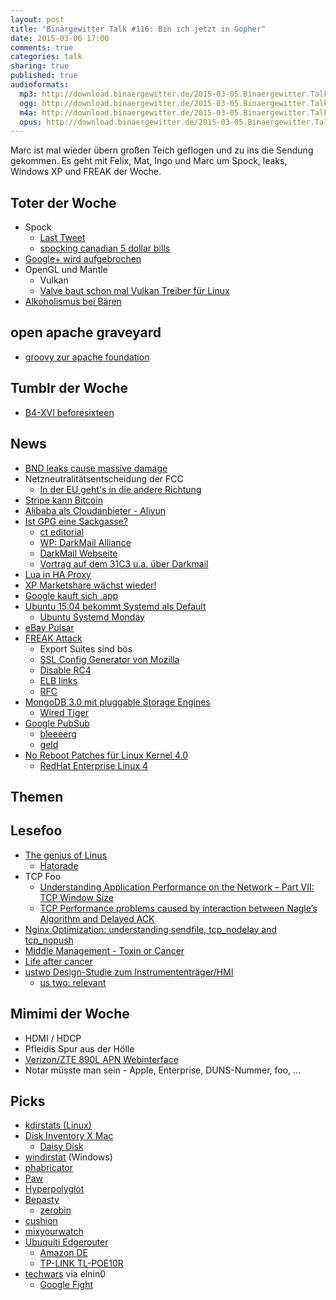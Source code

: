```yaml
---
layout: post
title: "Binärgewitter Talk #116: Bin ich jetzt in Gopher"
date: 2015-03-06 17:00
comments: true
categories: talk
sharing: true
published: true
audioformats:
  mp3: http://download.binaergewitter.de/2015-03-05.Binaergewitter.Talk.116.mp3
  ogg: http://download.binaergewitter.de/2015-03-05.Binaergewitter.Talk.116.ogg
  m4a: http://download.binaergewitter.de/2015-03-05.Binaergewitter.Talk.116.m4a
  opus: http://download.binaergewitter.de/2015-03-05.Binaergewitter.Talk.116.opus
---
```

Marc ist mal wieder übern großen Teich geflogen und zu ins die Sendung gekommen. Es geht mit Felix, Mat, Ingo und Marc um Spock, leaks, Windows XP und FREAK der Woche.

## Toter der Woche
- Spock
    * [Last Tweet]( https://twitter.com/TheRealNimoy/status/569762773204217857 )
    * [spocking canadian 5 dollar bills]( http://www.torontosun.com/2015/03/03/star-trek-fans-told-to-stop-spocking-5-bill )
- [Google+ wird aufgebrochen]( http://www.heise.de/newsticker/meldung/Google-wird-in-Photos-und-Streams-zerlegt-2564191.html )
- OpenGL und Mantle 
    * Vulkan
    * [Valve baut schon mal Vulkan Treiber für Linux](http://tech.slashdot.org/story/15/03/05/1837226/valve-developed-an-open-source-intel-vulkan-gpu-driver-for-linux )
- [Alkoholismus bei Bären]( http://www.themoscowtimes.com/article/516505.html )

## open apache graveyard
- [groovy zur apache foundation]( http://www.heise.de/developer/meldung/Programmiersprache-Groovy-soll-bei-Apache-Foundation-unterkommen-2567630.html )

## Tumblr der Woche
- [B4-XVI beforesixteen](http://b4-16.tumblr.com/ )

## News

- [BND leaks cause massive damage]( https://twitter.com/tlansec/status/573471509068529664 )
- Netzneutralitätsentscheidung der FCC
    * [In der EU geht's in die andere Richtung]( https://netzpolitik.org/2015/wolf-im-schafspelz-eu-rat-einigt-sich-auf-verwaesserungen-der-netzneutralitaet/ )
- [Stripe kann Bitcoin]( https://stripe.com/bitcoin )
- [Alibaba als Cloudanbieter - Aliyun]( http://www.wired.com/2015/03/alibaba-us-cloud/ )
- [Ist GPG eine Sackgasse?]( http://www.thoughtcrime.org/blog/gpg-and-me/ )
    * [ct editorial](http://www.heise.de/ct/ausgabe/2015-6-Editorial-Lasst-PGP-sterben-2551008.html )
    * [WP: DarkMail Alliance](https://en.wikipedia.org/wiki/Dark_Mail_Alliance )
    * [DarkMail Webseite](http://darkmail.info/ )
    * [Vortrag auf dem 31C3 u.a. über Darkmail](https://media.ccc.de/browse/congress/2014/31c3_-_6597_-_en_-_saal_2_-_201412301600_-_now_i_sprinkle_thee_with_crypto_dust_-_ryan_lackey_-_andres_erbsen_-_jurre_van_bergen_-_ladar_levison_-_equinox.html#video )
- [Lua in HA Proxy]( http://comments.gmane.org/gmane.comp.web.haproxy/20594 )
- [XP Marketshare wächst wieder!]( http://www.theregister.co.uk/2015/03/02/windows_xp_markets_share_grows_again/ )
- [Google kauft sich .app](http://www.heise.de/newsticker/meldung/Neue-TLDs-Google-sichert-sich-app-gmbh-geht-in-die-USA-2561473.html )
- [Ubuntu 15.04 bekommt Systemd als Default]( http://www.computerbase.de/2015-03/ubuntu-beginnt-umstellung-auf-systemd/ )
    * [Ubuntu Systemd Monday](http://www.phoronix.com/scan.php?page=news_item&px=Ubuntu-Systemd-Monday )
- [eBay Pulsar]( http://www.ebaytechblog.com/2015/02/23/announcing-pulsar-real-time-analytics-at-scale/ )
- [FREAK Attack](https://freakattack.com/ )
  * Export Suites sind bös
  * [SSL Config Generator von Mozilla]( https://mozilla.github.io/server-side-tls/ssl-config-generator/ )
  * [Disable RC4]( http://blogs.technet.com/b/srd/archive/2013/11/12/security-advisory-2868725-recommendation-to-disable-rc4.aspx )
  * [ELB links]( http://docs.aws.amazon.com/ElasticLoadBalancing/latest/DeveloperGuide/elb-security-policy-table.html )
  * [RFC]( https://tools.ietf.org/html/rfc7465 )
- [MongoDB 3.0 mit pluggable Storage Engines]( http://docs.mongodb.org/master/release-notes/3.0/ )
    * [Wired Tiger]( http://www.wiredtiger.com )
- [Google PubSub]( https://cloud.google.com/pubsub/ )
    * [bleeeerg]( http://googlecloudplatform.blogspot.de/2015/03/using-Google-Cloud-pubsub-to-Connect-applications-and-data-streams.html )
    * [geld]( http://techcrunch.com/2015/03/04/googles-cloud-pubsub-real-time-messaging-service-is-now-in-public-beta/ )
- [No Reboot Patches für Linux Kernel 4.0](http://www.zdnet.com/article/no-reboot-patching-comes-to-linux-4-0/ )
    * [RedHat Enterprise Linux 4](https://de.wikipedia.org/wiki/Red_Hat_Enterprise_Linux#Red_Hat_Enterprise_Linux_4.x.2C_3.x )

## Themen


## Lesefoo
- [The genius of Linus]( https://plus.google.com/102150693225130002912/posts/C3q3Mq6FgnC )
    * [Hatorade]( https://twitter.com/rb2k/status/568584722655412224 )
- TCP Foo
    * [Understanding Application Performance on the Network – Part VII: TCP Window Size]( http://apmblog.dynatrace.com/2014/08/12/understanding-application-performance-network-part-tcp-window-size/ )
    * [TCP Performance problems caused by interaction between Nagle’s Algorithm and Delayed ACK]( http://www.stuartcheshire.org/papers/NagleDelayedAck/ )
- [Nginx Optimization: understanding sendfile, tcp_nodelay and tcp_nopush]( https://t37.net/nginx-optimization-understanding-sendfile-tcp_nodelay-and-tcp_nopush.html )
- [Middle Management - Toxin or Cancer]( https://www.youtube.com/watch?v=bGkVM1B5NuI )
- [Life after cancer]( http://www.macstories.net/stories/life-after-cancer-how-the-iphone-helped-me-achieve-a-healthier-lifestyle/ )
- [ustwo Design-Studie zum Instrumententräger/HMI]( http://ustwo.com/blog/cluster/ )
    * [us two: relevant]( https://www.youtube.com/watch?v=SDzoLUzwMMI )

## Mimimi der Woche
- HDMI / HDCP
- Pfleidis Spur aus der Hölle
- [Verizon/ZTE 890L APN Webinterface]( https://twitter.com/rb2k/status/572443045234393088 )
- Notar müsste man sein - Apple, Enterprise, DUNS-Nummer, foo, ...

## Picks
- [kdirstats (Linux)](https://packages.debian.org/wheezy/kdirstat )
- [Disk Inventory X Mac]( http://www.derlien.com/ )
    * [Daisy Disk]( http://www.daisydiskapp.com/ )
- [windirstat](http://windirstat.info/ ) (Windows)
- [phabricator]( http://phabricator.org/ )
- [Paw]( https://luckymarmot.com/paw )
- [Hyperpolyglot]( http://hyperpolyglot.org/ )
- [Bepasty]( https://github.com/bepasty/bepasty-server )
    * [zerobin]( https://github.com/sebsauvage/ZeroBin )
- [cushion]( http://cushionapp.com/ )
- [mixyourwatch]( http://mixyourwatch.com/ )
- [Ubuquiti Edgerouter]( https://www.ubnt.com/edgemax/edgerouter/  )
    * [Amazon DE]( http://amzn.to/1MbL7Sd )
    * [TP-LINK TL-POE10R]( http://amzn.to/1B8yILd )
- [techwars](http://www.techwars.io/ ) via elnin0
   * [Google Fight]( http://www.googlefight.com/ )



